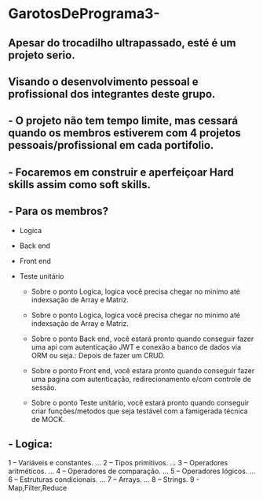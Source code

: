 # GarotosDePrograma3-

## Apesar do trocadilho ultrapassado, esté é um projeto serio. 
##  Visando o desenvolvimento pessoal e profissional dos integrantes deste grupo. 
## -  O projeto não tem tempo limite, mas cessará quando os membros estiverem com 4 projetos pessoais/profissional em cada portifolio.
## -  Focaremos em construir e aperfeiçoar Hard skills assim como soft skills.
## -  Para os membros?
- Logica
- Back end
- Front end
- Teste unitário

    - Sobre o ponto Logica, logica você precisa chegar no minimo até indexsação de Array e Matriz.
    
    - Sobre o ponto Logica, logica você precisa chegar no minimo até indexsação de Array e Matriz.

    - Sobre o ponto Back end, você estará pronto quando conseguir fazer uma api com autenticação JWT e conexão a banco de dados via ORM ou seja.: Depois de fazer um CRUD.

    - Sobre o ponto Front end, você estara pronto quando conseguir fazer uma pagina com autenticação, redirecionamento e/com controle de sessão.

    - Sobre o ponto Teste unitário, você estará pronto quando conseguir criar funções/metodos que seja testável com a famigerada técnica de MOCK.

## - Logica:
1 – Variáveis e constantes. ... 
2 – Tipos primitivos. ... 
3 – Operadores aritméticos. ... 
4 – Operadores de comparação. ... 
5 – Operadores lógicos. ... 
6 – Estruturas condicionais. ... 
7 – Arrays. ... 
8 – Strings.
9 - Map,Filter,Reduce
